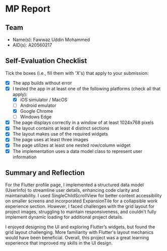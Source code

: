 # MP Report

## Team

- Name(s): Fawwaz Uddin Mohammed
- AID(s): A20560217

## Self-Evaluation Checklist

Tick the boxes (i.e., fill them with 'X's) that apply to your submission:

- [X] The app builds without error
- [X] I tested the app in at least one of the following platforms (check all that apply):
  - [X] iOS simulator / MacOS
  - [ ] Android emulator
  - [X] Google Chrome
  - [ ] Windows Edge
- [X] The page displays correctly in a window of at least 1024x768 pixels
- [X] The layout contains at least 4 distinct sections
- [X] The layout makes use of the required widgets
- [X] The page uses at least three images
- [X] The page utilizes at least one nested row/column widget
- [X] The implementation uses a data model class to represent user information

## Summary and Reflection

For the Flutter profile page, I implemented a structured data model (UserInfo) to streamline user details, enhancing code clarity and maintainability. I used SingleChildScrollView for better content accessibility on smaller screens and incorporated ExpansionTile for a collapsible work experience section. However, I faced challenges with the grid layout for project images, struggling to maintain responsiveness, and couldn't fully implement dynamic loading for additional project details.

I enjoyed designing the UI and exploring Flutter’s widgets, but found the grid layout challenging. More familiarity with Flutter's layout mechanics would have been beneficial. Overall, this project was a great learning experience that improved my skills in the UI design.
